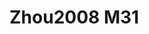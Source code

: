<a name="material" />

# Zhou2008 M31
<script type="application/ld+json">
  {
    "@context": "https://schema.org/",
    "@type": "ChemicalSubstance",
    "http://purl.org/dc/terms/conformsTo":
      {
        "@type": "CreativeWork",
        "@id": "https://bioschemas.org/profiles/ChemicalSubstance/0.4-RELEASE/"
      },
    "@id": "https://egonw.github.io/nanowiki/nanowiki243.html#material",
    "name": "Zhou2008 M31",
    "sameAs": "http://127.0.0.1/mediawiki/index.php/Special:URIResolver/Zhou2008_M31"
  }
</script>

